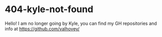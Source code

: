 # 404-kyle-not-found

Hello! I am no longer going by Kyle, you can find my GH repositories and info at https://github.com/valhovey/
